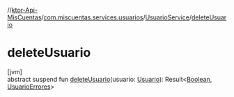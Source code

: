 //[ktor-Api-MisCuentas](../../../index.md)/[com.miscuentas.services.usuarios](../index.md)/[UsuarioService](index.md)/[deleteUsuario](delete-usuario.md)

# deleteUsuario

[jvm]\
abstract suspend fun [deleteUsuario](delete-usuario.md)(usuario: [Usuario](../../com.miscuentas.models/-usuario/index.md)): Result&lt;[Boolean](https://kotlinlang.org/api/latest/jvm/stdlib/kotlin/-boolean/index.html), [UsuarioErrores](../../com.miscuentas.errors/-usuario-errores/index.md)&gt;
